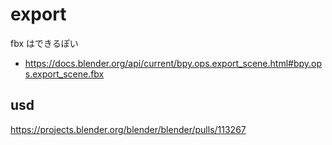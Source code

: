 # export

fbx はできるぽい

- https://docs.blender.org/api/current/bpy.ops.export_scene.html#bpy.ops.export_scene.fbx

## usd

https://projects.blender.org/blender/blender/pulls/113267
